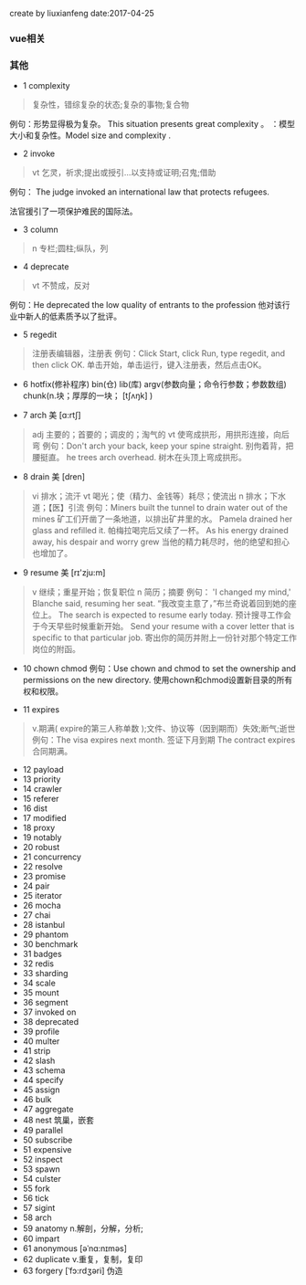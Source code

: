 create by liuxianfeng date:2017-04-25

### vue相关


### 其他

- 1 complexity
> 复杂性，错综复杂的状态;复杂的事物;复合物

例句：形势显得极为复杂。 This situation presents great complexity 。
：模型大小和复杂性。Model size and complexity .

- 2 invoke
> vt 乞灵，祈求;提出或授引…以支持或证明;召鬼;借助

例句：
The judge invoked an international law that protects refugees. 

法官援引了一项保护难民的国际法。
- 3 column
> n 专栏;圆柱;纵队，列

- 4 deprecate 
>vt 不赞成，反对

例句：He deprecated the low quality of entrants to the profession 
他对该行业中新人的低素质予以了批评。

- 5 regedit
>注册表编辑器，注册表
例句：Click Start, click Run, type regedit, and then click OK. 
单击开始，单击运行，键入注册表，然后点击OK。

- 6 hotfix(修补程序) bin(仓) lib(库) argv(参数向量；命令行参数；参数数组) chunk(n.块；厚厚的一块； [tʃʌŋk] )

- 7 arch  美 [ɑ:rtʃ]
>adj 主要的；首要的；调皮的；淘气的
>vt 使弯成拱形，用拱形连接，向后弯
例句：Don't arch your back, keep your spine straight. 
别佝着背，把腰挺直。
he trees arch overhead. 
树木在头顶上弯成拱形。

- 8 drain  美 [dren] 
>vi 排水；流汗
>vt 喝光；使（精力、金钱等）耗尽；使流出
>n 排水；下水道；【医】引流
例句：Miners built the tunnel to drain water out of the mines 
矿工们开凿了一条地道，以排出矿井里的水。
Pamela drained her glass and refilled it. 
帕梅拉喝完后又续了一杯。
As his energy drained away, his despair and worry grew 
当他的精力耗尽时，他的绝望和担心也增加了。

- 9 resume 美 [rɪ'zju:m] 
>v 继续；重星开始；恢复职位
>n 简历；摘要
例句：
'I changed my mind,' Blanche said, resuming her seat. 
“我改变主意了，”布兰奇说着回到她的座位上。
The search is expected to resume early today. 
预计搜寻工作会于今天早些时候重新开始。
Send your resume with a cover letter that is specific to that particular job. 
寄出你的简历并附上一份针对那个特定工作岗位的附函。

- 10 chown chmod
例句：Use chown and chmod to set the ownership and permissions on the new directory.
使用chown和chmod设置新目录的所有权和权限。

- 11 expires 
>v.期满( expire的第三人称单数 );文件、协议等（因到期而）失效;断气;逝世
例句：The visa expires next month.
签证下月到期
The contract expires
合同期满。

- 12 payload
- 13 priority 
- 14 crawler
- 15 referer
- 16 dist
- 17 modified
- 18 proxy
- 19 notably
- 20 robust
- 21 concurrency
- 22 resolve
- 23 promise
- 24 pair
- 25 iterator
- 26 mocha
- 27 chai
- 28 istanbul
- 29 phantom
- 30 benchmark
- 31 badges
- 32 redis
- 33 sharding
- 34 scale
- 35 mount
- 36 segment
- 37 invoked on
- 38 deprecated
- 39 profile
- 40 multer
- 41 strip
- 42 slash
- 43 schema
- 44 specify
- 45 assign
- 46 bulk
- 47 aggregate
- 48 nest 筑巢，嵌套
- 49 parallel
- 50 subscribe
- 51 expensive
- 52 inspect
- 53 spawn
- 54 culster
- 55 fork
- 56 tick
- 57 sigint
- 58 arch
- 59 anatomy 
n.解剖，分解，分析;
- 60 impart
- 61 anonymous  [əˈnɑ:nɪməs] 
- 62 duplicate v.重复，复制，复印
- 63 forgery [ˈfɔ:rdʒəri] 伪造

